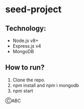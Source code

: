 # seed-project
 
## Technology:

* Node.js v8+
* Express.js v4
* MongoDB 

## How to run?

1. Clone the repo.
2. npm install and npm i mongodb
3. npm start

&#9400;ABC
